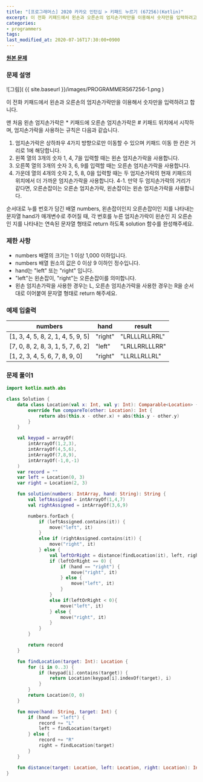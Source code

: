 ```yaml
---
title: "[프로그래머스] 2020 카카오 인턴십 > 키패드 누르기 (67256)(Kotlin)"
excerpt: 이 전화 키패드에서 왼손과 오른손의 엄지손가락만을 이용해서 숫자만을 입력하려고 합니다.
categories:
- programmers
tags:
last_modified_at: 2020-07-16T17:30:00+0900
---
```


**[원본 문제](https://programmers.co.kr/learn/courses/30/lessons/67256)**

### 문제 설명

![그림]( {{ site.baseurl }}/images/PROGRAMMERS67256-1.png )

이 전화 키패드에서 왼손과 오른손의 엄지손가락만을 이용해서 숫자만을 입력하려고 합니다.

맨 처음 왼손 엄지손가락은 \* 키패드에 오른손 엄지손가락은 \# 키패드 위치에서 시작하며, 엄지손가락을 사용하는 규칙은 다음과 같습니다.

  1. 엄지손가락은 상하좌우 4가지 방향으로만 이동할 수 있으며 키패드 이동 한 칸은 거리로 1에 해당합니다.
  2. 왼쪽 열의 3개의 숫자 1, 4, 7을 입력할 때는 왼손 엄지손가락을 사용합니다.
  3. 오른쪽 열의 3개의 숫자 3, 6, 9를 입력할 때는 오른손 엄지손가락을 사용합니다.
  4. 가운데 열의 4개의 숫자 2, 5, 8, 0을 입력할 때는 두 엄지손가락의 현재 키패드의 위치에서 더 가까운 엄지손가락을 사용합니다.
  4-1. 만약 두 엄지손가락의 거리가 같다면, 오른손잡이는 오른손 엄지손가락, 왼손잡이는 왼손 엄지손가락을 사용합니다.

순서대로 누를 번호가 담긴 배열 numbers, 왼손잡이인지 오른손잡이인 지를 나타내는 문자열 hand가 매개변수로 주어질 때, 각 번호를 누른 엄지손가락이 왼손인 지 오른손인 지를 나타내는 연속된 문자열 형태로 return 하도록 solution 함수를 완성해주세요.


### 제한 사항

  * numbers 배열의 크기는 1 이상 1,000 이하입니다.
  * numbers 배열 원소의 값은 0 이상 9 이하인 정수입니다.
  * hand는 "left" 또는 "right" 입니다.
  * "left"는 왼손잡이, "right"는 오른손잡이를 의미합니다.
  * 왼손 엄지손가락을 사용한 경우는 L, 오른손 엄지손가락을 사용한 경우는 R을 순서대로 이어붙여 문자열 형태로 return 해주세요.

### 예제 입출력

|numbers|hand|result|
|-|-|-|
|[1, 3, 4, 5, 8, 2, 1, 4, 5, 9, 5]|"right"|"LRLLLRLLRRL"|
|[7, 0, 8, 2, 8, 3, 1, 5, 7, 6, 2]|"left"|"LRLLRRLLLRR"|
|[1, 2, 3, 4, 5, 6, 7, 8, 9, 0]|"right"|"LLRLLRLLRL"|

### 문제 풀이1

```kotlin
import kotlin.math.abs

class Solution {
    data class Location(val x: Int, val y: Int): Comparable<Location> {
        override fun compareTo(other: Location): Int {
            return abs(this.x - other.x) + abs(this.y - other.y)
        }
    }

    val keypad = arrayOf(
        intArrayOf(1,2,3),
        intArrayOf(4,5,6),
        intArrayOf(7,8,9),
        intArrayOf(-1,0,-1)
    )
    var record = ""
    var left = Location(0, 3)
    var right = Location(2, 3)

    fun solution(numbers: IntArray, hand: String): String {
        val leftAssigned = intArrayOf(1,4,7)
        val rightAssigned = intArrayOf(3,6,9)

        numbers.forEach {
            if (leftAssigned.contains(it)) {
                move("left", it)
            }
            else if (rightAssigned.contains(it)) {
                move("right", it)
            } else {
                val leftOrRight = distance(findLocation(it), left, right)
                if (leftOrRight == 0) {
                    if (hand == "right") {
                        move("right", it)
                    } else {
                        move("left", it)
                    }
                }
                else if(leftOrRight < 0){
                    move("left", it)
                } else {
                    move("right", it)
                }
            }
        }

        return record
    }

    fun findLocation(target: Int): Location {
        for (i in 0..3) {
            if (keypad[i].contains(target)) {
                return Location(keypad[i].indexOf(target), i)
            }
        }
        return Location(0, 0)
    }

    fun move(hand: String, target: Int) {
        if (hand == "left") {
            record += "L"
            left = findLocation(target)
        } else {
            record += "R"
            right = findLocation(target)
        }
    }

    fun distance(target: Location, left: Location, right: Location): Int = left.compareTo(target) - right.compareTo(target)
}
```

